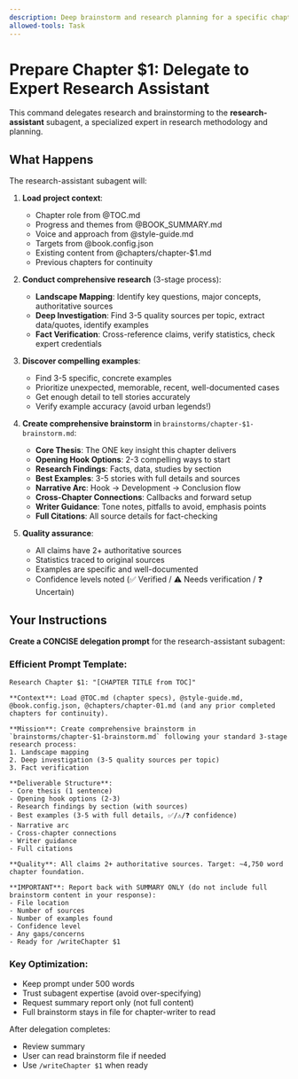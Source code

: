 ```yaml
---
description: Deep brainstorm and research planning for a specific chapter
allowed-tools: Task
---
```


# Prepare Chapter $1: Delegate to Expert Research Assistant

This command delegates research and brainstorming to the **research-assistant** subagent, a specialized expert in research methodology and planning.

## What Happens

The research-assistant subagent will:

1. **Load project context**:
   - Chapter role from @TOC.md
   - Progress and themes from @BOOK_SUMMARY.md
   - Voice and approach from @style-guide.md
   - Targets from @book.config.json
   - Existing content from @chapters/chapter-$1.md
   - Previous chapters for continuity

2. **Conduct comprehensive research** (3-stage process):
   - **Landscape Mapping**: Identify key questions, major concepts, authoritative sources
   - **Deep Investigation**: Find 3-5 quality sources per topic, extract data/quotes, identify examples
   - **Fact Verification**: Cross-reference claims, verify statistics, check expert credentials

3. **Discover compelling examples**:
   - Find 3-5 specific, concrete examples
   - Prioritize unexpected, memorable, recent, well-documented cases
   - Get enough detail to tell stories accurately
   - Verify example accuracy (avoid urban legends!)

4. **Create comprehensive brainstorm** in `brainstorms/chapter-$1-brainstorm.md`:
   - **Core Thesis**: The ONE key insight this chapter delivers
   - **Opening Hook Options**: 2-3 compelling ways to start
   - **Research Findings**: Facts, data, studies by section
   - **Best Examples**: 3-5 stories with full details and sources
   - **Narrative Arc**: Hook → Development → Conclusion flow
   - **Cross-Chapter Connections**: Callbacks and forward setup
   - **Writer Guidance**: Tone notes, pitfalls to avoid, emphasis points
   - **Full Citations**: All source details for fact-checking

5. **Quality assurance**:
   - All claims have 2+ authoritative sources
   - Statistics traced to original sources
   - Examples are specific and well-documented
   - Confidence levels noted (✅ Verified / ⚠️ Needs verification / ❓ Uncertain)

## Your Instructions

**Create a CONCISE delegation prompt** for the research-assistant subagent:

### Efficient Prompt Template:

```
Research Chapter $1: "[CHAPTER TITLE from TOC]"

**Context**: Load @TOC.md (chapter specs), @style-guide.md, @book.config.json, @chapters/chapter-01.md (and any prior completed chapters for continuity).

**Mission**: Create comprehensive brainstorm in `brainstorms/chapter-$1-brainstorm.md` following your standard 3-stage research process:
1. Landscape mapping
2. Deep investigation (3-5 quality sources per topic)
3. Fact verification

**Deliverable Structure**:
- Core thesis (1 sentence)
- Opening hook options (2-3)
- Research findings by section (with sources)
- Best examples (3-5 with full details, ✅/⚠️/❓ confidence)
- Narrative arc
- Cross-chapter connections
- Writer guidance
- Full citations

**Quality**: All claims 2+ authoritative sources. Target: ~4,750 word chapter foundation.

**IMPORTANT**: Report back with SUMMARY ONLY (do not include full brainstorm content in your response):
- File location
- Number of sources
- Number of examples found
- Confidence level
- Any gaps/concerns
- Ready for /writeChapter $1
```

### Key Optimization:
- Keep prompt under 500 words
- Trust subagent expertise (avoid over-specifying)
- Request summary report only (not full content)
- Full brainstorm stays in file for chapter-writer to read

After delegation completes:
- Review summary
- User can read brainstorm file if needed
- Use `/writeChapter $1` when ready
